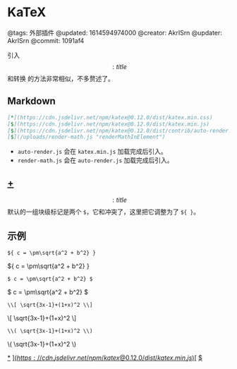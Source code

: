 # KaTeX

@tags: 外部插件
@updated: 1614594974000
@creator: AkrISrn
@updater: AkrISrn
@commit: 1091af4

引入 $$: title $$ 和转换 [](/zh/docs/emoji.md "#") 的方法非常相似，不多赘述了。

## Markdown

```markdown
[*](https://cdn.jsdelivr.net/npm/katex@0.12.0/dist/katex.min.css)
[$](https://cdn.jsdelivr.net/npm/katex@0.12.0/dist/katex.min.js)
[$](https://cdn.jsdelivr.net/npm/katex@0.12.0/dist/contrib/auto-render.js "katex")
[$](/uploads/render-math.js "renderMathInElement")
```

- `auto-render.js` 会在 `katex.min.js` 加载完成后引入。
- `render-math.js` 会在 `auto-render.js` 加载完成后引入。

## [+](/zh/snippets/render-math.js.md)

$$: title $$ 默认的一组块级标记是两个 `$`，它和[](/zh/docs/custom-script.md "#")冲突了，这里把它调整为了 `${ }`。

## 示例

    ${ c = \pm\sqrt{a^2 + b^2} }

${ c = \pm\sqrt{a^2 + b^2} }

    $ c = \pm\sqrt{a^2 + b^2} $

$ c = \pm\sqrt{a^2 + b^2} $

    \\[ \sqrt{3x-1}+(1+x)^2 \\]

\\[ \sqrt{3x-1}+(1+x)^2 \\]

    \\( \sqrt{3x-1}+(1+x)^2 \\)

\\( \sqrt{3x-1}+(1+x)^2 \\)

[*](https://cdn.jsdelivr.net/npm/katex@0.12.0/dist/katex.min.css)
[$](https://cdn.jsdelivr.net/npm/katex@0.12.0/dist/katex.min.js)
[$](https://cdn.jsdelivr.net/npm/katex@0.12.0/dist/contrib/auto-render.js "katex")
[$](/uploads/dist/scripts/render-math.js "renderMathInElement")
